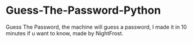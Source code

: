 # Guess-The-Password-Python
Guess The Password, the machine will guess a password, I made it in 10 minutes if u want to know, made by NightFrost.
